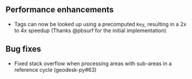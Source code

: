 ## Performance enhancements

- Tags can now be looked up using a precomputed `Key`, 
  resulting in a 2x to 4x speedup (Thanks @pbsurf for the initial implementation)

## Bug fixes

- Fixed stack overflow when processing areas with sub-areas in a reference cycle (geodesk-py#63)
